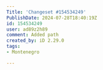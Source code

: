 ```yaml
---
Title: 'Changeset #154534249'
PublishDate: 2024-07-28T18:40:19Z
id: 154534249
user: ad89z2h89
comment: Added path
created_by: iD 2.29.0
tags:
- Montenegro

---
```

